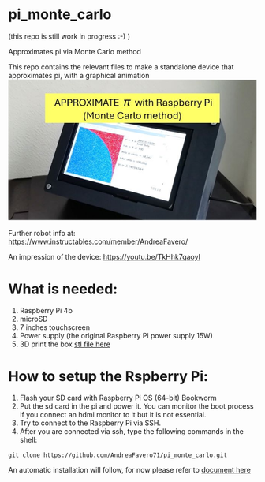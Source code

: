 # pi_monte_carlo

(this repo is still work in progress :-) )

Approximates pi via Monte Carlo method

This repo contains the relevant files to make a standalone device that approximates pi, with a graphical animation
![title image](https://github.com/AndreaFavero71/pi_monte_carlo/blob/main/pi_monte_carlo/images/title.jpg)

Further robot info at: https://www.instructables.com/member/AndreaFavero/

An impression of the device: https://youtu.be/TkHhk7qaoyI


# What is needed:
1. Raspberry Pi 4b
2. microSD
3. 7 inches touchscreen
4. Power supply (the original Raspberry Pi power supply 15W)
5. 3D print the box [stl file here](pi_monte_carlo/stl_files)



# How to setup the Rspberry Pi:
1. Flash your SD card with Raspberry Pi OS (64-bit) Bookworm
2. Put the sd card in the pi and power it. You can monitor the boot process if you connect an hdmi monitor to it but it is not essential. 
3. Try to connect to the Raspberry Pi via SSH.
5. After you are connected via ssh, type the following commands in the shell:

```
git clone https://github.com/AndreaFavero71/pi_monte_carlo.git
```

An automatic installation will follow, for now please refer to [document here](setup/Installation_steps.txt)

